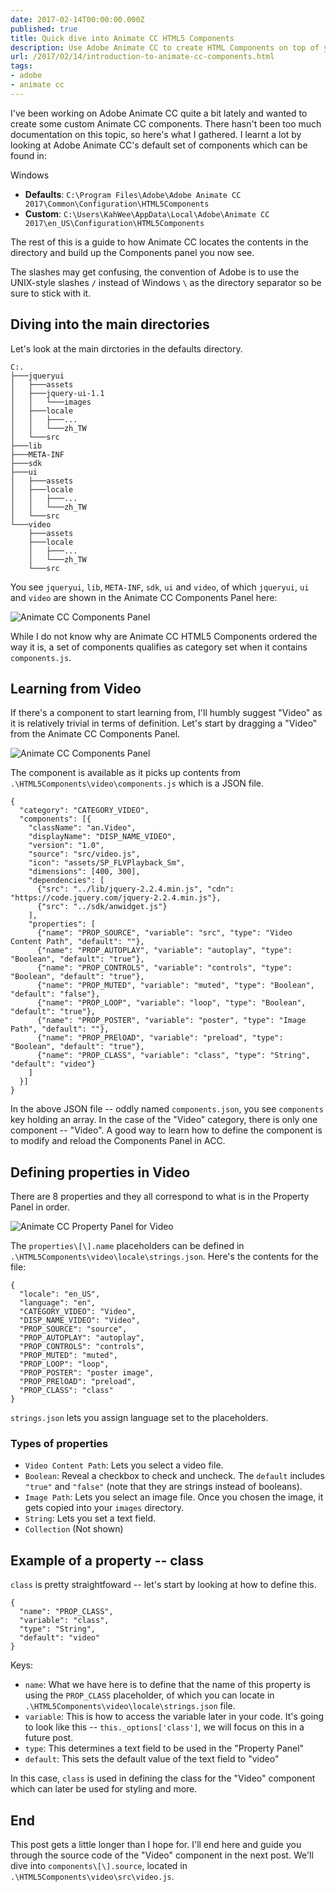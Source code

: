 ```yaml
---
date: 2017-02-14T00:00:00.000Z
published: true
title: Quick dive into Animate CC HTML5 Components
description: Use Adobe Animate CC to create HTML Components on top of your canvases
url: /2017/02/14/introduction-to-animate-cc-components.html
tags:
- adobe
- animate cc
---
```

I've been working on Adobe Animate CC quite a bit lately and wanted to create some custom Animate CC components. There hasn't been too much documentation on this topic, so here's what I gathered. I learnt a lot by looking at Adobe Animate CC's default set of components which can be found in:

Windows

* **Defaults**: `C:\Program Files\Adobe\Adobe Animate CC 2017\Common\Configuration\HTML5Components`
* **Custom**: `C:\Users\KahWee\AppData\Local\Adobe\Animate CC 2017\en_US\Configuration\HTML5Components`

The rest of this is a guide to how Animate CC locates the contents in the directory and build up the Components panel you now see.

The slashes may get confusing, the convention of Adobe is to use the UNIX-style slashes `/` instead of Windows `\` as the directory separator so be sure to stick with it.

## Diving into the main directories

Let's look at the main dirctories in the defaults directory.

    C:.
    ├───jqueryui
    │   ├───assets
    │   ├───jquery-ui-1.1
    │   │   └───images
    │   ├───locale
    │   │   ├───...
    │   │   └───zh_TW
    │   └───src
    ├───lib
    ├───META-INF
    ├───sdk
    ├───ui
    │   ├───assets
    │   ├───locale
    │   │   ├───...
    │   │   └───zh_TW
    │   └───src
    └───video
        ├───assets
        ├───locale
        │   ├───...
        │   └───zh_TW
        └───src

You see `jqueryui`, `lib`, `META-INF`, `sdk`, `ui` and `video`, of which `jqueryui`, `ui` and `video` are shown in the Animate CC Components Panel here:

![Animate CC Components Panel](/img/animate-cc-components-panel.png)

While I do not know why are Animate CC HTML5 Components ordered the way it is, a set of components qualifies as category set when it contains `components.js`.

## Learning from Video

If there's a component to start learning from, I'll humbly suggest "Video" as it is relatively trivial in terms of definition. Let's start by dragging a "Video" from the Animate CC Components Panel.

![Animate CC Components Panel](/img/animate-cc-canvas-with-component.png)

The component is available as it picks up contents from `.\HTML5Components\video\components.js` which is a JSON file.

    {
      "category": "CATEGORY_VIDEO",
      "components": [{
        "className": "an.Video",
        "displayName": "DISP_NAME_VIDEO",
        "version": "1.0",
        "source": "src/video.js",
        "icon": "assets/SP_FLVPlayback_Sm",
        "dimensions": [400, 300],
        "dependencies": [
          {"src": "../lib/jquery-2.2.4.min.js", "cdn": "https://code.jquery.com/jquery-2.2.4.min.js"},
          {"src": "../sdk/anwidget.js"}
        ],
        "properties": [
          {"name": "PROP_SOURCE", "variable": "src", "type": "Video Content Path", "default": ""},
          {"name": "PROP_AUTOPLAY", "variable": "autoplay", "type": "Boolean", "default": "true"},
          {"name": "PROP_CONTROLS", "variable": "controls", "type": "Boolean", "default": "true"},
          {"name": "PROP_MUTED", "variable": "muted", "type": "Boolean", "default": "false"},
          {"name": "PROP_LOOP", "variable": "loop", "type": "Boolean", "default": "true"},
          {"name": "PROP_POSTER", "variable": "poster", "type": "Image Path", "default": ""},
          {"name": "PROP_PRElOAD", "variable": "preload", "type": "Boolean", "default": "true"},
          {"name": "PROP_CLASS", "variable": "class", "type": "String", "default": "video"}
        ]
      }]
    }

In the above JSON file -- oddly named `components.json`, you see `components` key holding an array. In the case of the "Video" category, there is only one component -- "Video". A good way to learn how to define the component is to modify and reload the Components Panel in ACC.

## Defining properties in Video

There are 8 properties and they all correspond to what is in the Property Panel in order.

![Animate CC Property Panel for Video](/img/animate-cc-component-property.png)

The `properties\[\].name` placeholders can be defined in `.\HTML5Components\video\locale\strings.json`. Here's the contents for the file:

    {
      "locale": "en_US",
      "language": "en",
      "CATEGORY_VIDEO": "Video",
      "DISP_NAME_VIDEO": "Video",
      "PROP_SOURCE": "source",
      "PROP_AUTOPLAY": "autoplay",
      "PROP_CONTROLS": "controls",
      "PROP_MUTED": "muted",
      "PROP_LOOP": "loop",
      "PROP_POSTER": "poster image",
      "PROP_PRElOAD": "preload",
      "PROP_CLASS": "class"
    }

`strings.json` lets you assign language set to the placeholders.

### Types of properties

* `Video Content Path`: Lets you select a video file.
* `Boolean`: Reveal a checkbox to check and uncheck. The `default` includes `"true"` and `"false"` (note that they are strings instead of booleans).
* `Image Path`: Lets you select an image file. Once you chosen the image, it gets copied into your `images` directory.
* `String`: Lets you set a text field.
* `Collection` (Not shown)

## Example of a property -- class

`class` is pretty straightfoward -- let's start by looking at how to define this.

    {
      "name": "PROP_CLASS",
      "variable": "class",
      "type": "String",
      "default": "video"
    }

Keys:

* `name`: What we have here is to define that the name of this property is using the `PROP_CLASS` placeholder, of which you can locate in `.\HTML5Components\video\locale\strings.json` file.
* `variable`: This is how to access the variable later in your code. It's going to look like this -- `this._options['class']`, we will focus on this in a future post.
* `type`: This determines a text field to be used in the "Property Panel"
* `default`: This sets the default value of the text field to "video"

In this case, `class` is used in defining the class for the "Video" component which can later be used for styling and more.

## End

This post gets a little longer than I hope for. I'll end here and guide you through the source code of the "Video" component in the next post. We'll dive into `components\[\].source`, located in `.\HTML5Components\video\src\video.js`.
